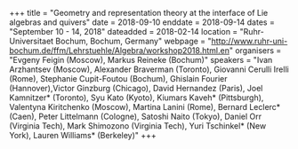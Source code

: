+++
title = "Geometry and representation theory at the interface of Lie algebras and quivers"
date = 2018-09-10
enddate = 2018-09-14
dates = "September 10 - 14, 2018"
dateadded = 2018-02-14
location = "Ruhr-Universitaet Bochum, Bochum, Germany"
webpage = "http://www.ruhr-uni-bochum.de/ffm/Lehrstuehle/Algebra/workshop2018.html.en"
organisers = "Evgeny Feigin (Moscow), Markus Reineke (Bochum)"
speakers = "Ivan Arzhantsev (Moscow), Alexander Braverman (Toronto), Giovanni Cerulli Irelli (Rome), Stephanie Cupit-Foutou (Bochum), Ghislain Fourier (Hannover),Victor Ginzburg (Chicago), David Hernandez (Paris), Joel Kamnitzer* (Toronto), Syu Kato (Kyoto), Kiumars Kaveh* (Pittsburgh), Valentyna Kiritchenko (Moscow), Martina Lanini (Rome), Bernard Leclerc* (Caen), Peter Littelmann (Cologne), Satoshi Naito (Tokyo), Daniel Orr (Virginia Tech), Mark Shimozono (Virginia Tech), Yuri Tschinkel* (New York), Lauren Williams* (Berkeley)"
+++
